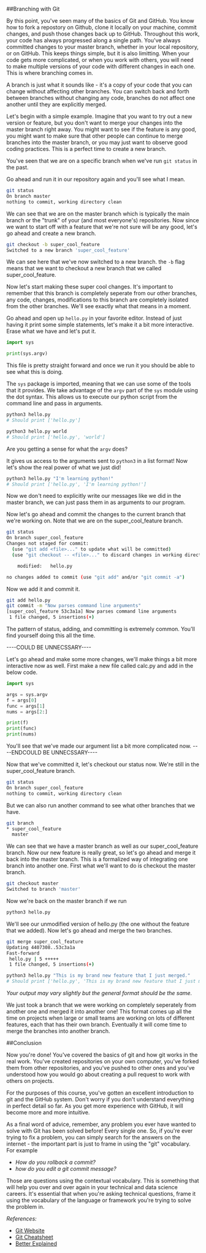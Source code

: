 ##Branching with Git

By this point, you've seen many of the basics of Git and GitHub.  You know how to fork a repostory on Github, clone it locally on your machine, commit changes, and push those changes back up to GitHub.  Throughout this work, your code has always progressed along a single path.  You've always committed changes to your master branch, whether in your local repository, or on GitHub.  This keeps things simple, but it is also limitting.  When your code gets more complicated, or when you work with others, you will need to make multiple versions of your code with different changes in each one.  This is where branching comes in.

A branch is just what it sounds like - it's a copy of your code that you can change without affecting other branches. You can switch back and forth between branches without changing any code, branches do not affect one another until they are explicitly merged.

Let's begin with a simple example.  Imagine that you want to try out a new version or feature, but you don't want to merge your changes into the master branch right away. You might want to see if the feature is any good, you might want to make sure that other people can continue to merge branches into the master branch, or you may just want to observe good coding practices.  This is a perfect time to create a new branch.

You've seen that we are on a specific branch when we've run `git status` in the past. 

Go ahead and run it in our repository again and you'll see what I mean.

```sh
git status
On branch master
nothing to commit, working directory clean
```

We can see that we are on the master branch which is typically the main branch or the "trunk" of your (and most everyone's) repositories. Now since we want to start off with a feature that we're not sure will be any good, let's go ahead and create a new branch.

```sh
git checkout -b super_cool_feature
Switched to a new branch 'super_cool_feature'
```

We can see here that we've now switched to a new branch. the `-b` flag means that we want to checkout a new branch that we called super_cool_feature. 

Now let's start making these super cool changes. It's important to remember that this branch is completely seperate from our other branches, any code, changes, modifications to this branch are completely isolated from the other branches. We'll see exactly what that means in a moment.

Go ahead and open up `hello.py` in your favorite editor. Instead of just having it print some simple statements, let's make it a bit more interactive. Erase what we have and let's put it.

```py
import sys

print(sys.argv)
```

This file is pretty straight forward and once we run it you should be able to see what this is doing.

The `sys` package is imported, meaning that we can use some of the tools that it provides. We take advantage of the `argv` part of the `sys` module using the dot syntax. This allows us to execute our python script from the command line and pass in arguments.

```py
python3 hello.py
# Should print ['hello.py']
```

```py
python3 hello.py world
# Should print ['hello.py', 'world']
```

Are you getting a sense for what the `argv` does? 

It gives us access to the arguments sent to `python3` in a list format! Now let's show the real power of what we just did!

```sh
python3 hello.py "I'm learning python!"
# Should print ['hello.py', 'I'm learning python!']
```

Now we don't need to explicitly write our messages like we did in the master branch, we can just pass them in as arguments to our program.

Now let's go ahead and commit the changes to the current branch that we're working on. Note that we are on the super_cool_feature branch.

```sh
git status
On branch super_cool_feature
Changes not staged for commit:
  (use "git add <file>..." to update what will be committed)
  (use "git checkout -- <file>..." to discard changes in working directory)

	modified:   hello.py

no changes added to commit (use "git add" and/or "git commit -a")
```

Now we add it and commit it.

```sh
git add hello.py                                                                
git commit -m "Now parses command line arguments"                                                     
[super_cool_feature 53c3a1a] Now parses command line arguments
 1 file changed, 5 insertions(+)
```

The pattern of status, adding, and committing is extremely common. You'll find yourself doing this all the time. 

----COULD BE UNNECSSARY----

Let's go ahead and make some more changes, we'll make things a bit more interactive now as well. First make a new file called calc.py and add in the below code.

```py
import sys

args = sys.argv 
f = args[0]
func = args[1]
nums = args[2:]

print(f)
print(func)
print(nums)
```

You'll see that we've made our argument list a bit more complicated now.
----ENDCOULD BE UNNECSSARY----

Now that we've committed it, let's checkout our status now. We're still in the super_cool_feature branch.

```sh
git status                                                                              
On branch super_cool_feature
nothing to commit, working directory clean
```

But we can also run another command to see what other branches that we have.

```sh
git branch                                                                              
* super_cool_feature
  master
```

We can see that we have a master branch as well as our super_cool_feature branch. Now our new feature is really great, so let's go ahead and merge it back into the master branch. This is a formalized way of integrating one branch into another one. First what we'll want to do is checkout the master branch.

```sh
git checkout master
Switched to branch 'master'
```

Now we're back on the master branch if we run

```sh
python3 hello.py
```

We'll see our unmodified version of hello.py (the one without the feature that we added). Now let's go ahead and merge the two branches.

```sh
git merge super_cool_feature                                                                        
Updating 4407308..53c3a1a
Fast-forward
 hello.py | 5 +++++
 1 file changed, 5 insertions(+)
```

```sh
python3 hello.py "This is my brand new feature that I just merged."
# Should print ['hello.py', 'This is my brand new feature that I just merged.']
```

*Your output may vary slightly but the general format should be the same.*

We just took a branch that we were working on completely seperately from another one and merged it into another one! This format comes up all the time on projects when large or small teams are working on lots of different features, each that has their own branch. Eventually it will come time to merge the branches into another branch.



##Conclusion

Now you're done! You've covered the basics of git and how git works in the real work. You've created repositories on your own computer, you've forked them from other repositories, and you've pushed to other ones and you've understood how you would go about creating a pull request to work with others on projects.

For the purposes of this course, you've gotten an excellent introduction to git and the GitHub system. Don't worry if you don't understand everything in perfect detail so far. As you get more experience with GitHub, it will become more and more intuitive.

As a final word of advice, remember, any problem you ever have wanted to solve with Git has been solved before! Every single one. So, if you're ever trying to fix a problem, you can simply search for the answers on the internet - the important part is just to frame in using the "git" vocabulary. For example

- *How do you rollback a commit?*
- *how do you edit a git commit message?*

Those are questions using the contextual vocabulary. This is something that will help you over and over again in your technical and data science careers. It's essential that when you're asking technical questions, frame it using the vocabulary of the language or framework you're trying to solve the problem in.

*References:*

- [Git Website](http://git-scm.com/)
- [Git Cheatsheet](http://jonas.nitro.dk/git/quick-reference.html)
- [Better Explained](http://betterexplained.com/articles/a-visual-guide-to-version-control/)